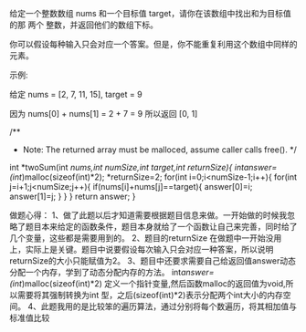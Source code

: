 给定一个整数数组 nums 和一个目标值 target，请你在该数组中找出和为目标值的那 两个 整数，并返回他们的数组下标。

你可以假设每种输入只会对应一个答案。但是，你不能重复利用这个数组中同样的元素。

示例:

给定 nums = [2, 7, 11, 15], target = 9

因为 nums[0] + nums[1] = 2 + 7 = 9
所以返回 [0, 1]

/**
 * Note: The returned array must be malloced, assume caller calls free().
 */
 
int *twoSum(int *nums,int numSize,int target,int *returnSize){
    int*answer=(int*)malloc(sizeof(int)*2);
    *returnSize=2;
for(int i=0;i<numSize-1;i++){
    for(int j=i+1;j<numSize;j++){
if(nums[i]+nums[j]==target){
            answer[0]=i;
            answer[1]=j;
        }
    }
}
return answer;
}


做题心得：
1、做了此题以后才知道需要根据题目信息来做。一开始做的时候我忽略了题目本来给定的函数条件，题目本身就给了一个函数让自己来完善，同时给了几个变量，这些都是需要用到的。
2、题目的returnSize 在做题中一开始没用上，实际上是关键。题目中说要假设每次输入只会对应一种答案，所以说明returnSize的大小只能赋值为2。
3、题目中还要求需要自己给返回值answer动态分配一个内存，学到了动态分配内存的方法。  int*answer=(int*)malloc(sizeof(int)*2)  定义一个指针变量,然后函数malloc的返回值为void,所以需要将其强制转换为int 型，之后(sizeof(int)*2)表示分配两个int大小的内存空间。
4、此题我用的是比较笨的遍历算法，通过分别将每个数遍历，将其相加值与标准值比较

